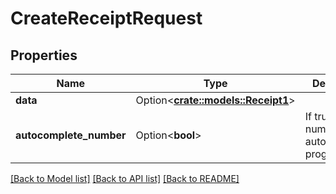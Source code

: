 # CreateReceiptRequest

## Properties

Name | Type | Description | Notes
------------ | ------------- | ------------- | -------------
**data** | Option<[**crate::models::Receipt1**](Receipt_1.md)> |  | [optional]
**autocomplete_number** | Option<**bool**> | If true, the number is autocompleted progressively. | [optional]

[[Back to Model list]](../README.md#documentation-for-models) [[Back to API list]](../README.md#documentation-for-api-endpoints) [[Back to README]](../README.md)


